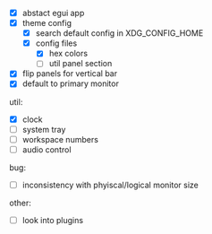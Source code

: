 - [x] abstact egui app
- [x] theme config
    - [x] search default config in XDG_CONFIG_HOME
    - [x] config files
        - [x] hex colors 
        - [ ] util panel section

- [x] flip panels for vertical bar
- [x] default to primary monitor

util:
- [x] clock
- [ ] system tray
- [ ] workspace numbers
- [ ] audio control

bug:
- [ ] inconsistency with phyiscal/logical monitor size

other:
- [ ] look into plugins

